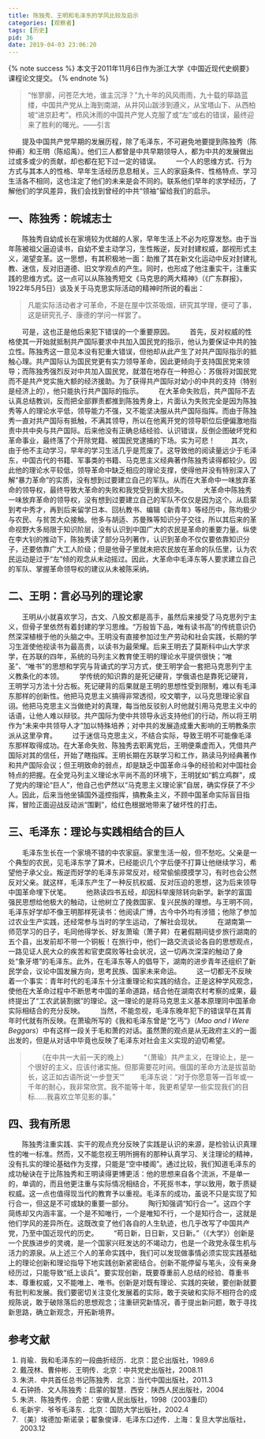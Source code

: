 ```yaml
---
title: 陈独秀、王明和毛泽东的学风比较及启示
categories: [观察者]
tags: [历史]
pid: 36
date: 2019-04-03 23:06:20
---
```


{% note success %}
本文于2011年11月6日作为浙江大学《中国近现代史纲要》课程论文提交。
{% endnote %}

> “怅寥廓，问苍茫大地，谁主沉浮？”九十年的风风雨雨，九十载的筚路蓝缕，中国共产党从上海到南湖，从井冈山跋涉到遵义，从宝塔山下、从西柏坡“进京赶考”。栉风沐雨的中国共产党人克服了或“左”或右的错误，最终迎来了胜利的曙光。——引言

　　提及中国共产党早期的发展历程，除了毛泽东，不可避免地要提到陈独秀（陈仲甫）和王明（陈绍禹）。他们三人都曾是中共早期领导人，都为中共的发展做出过或多或少的贡献，却也都在犯下过一定的错误。
　　一个人的思维方式、行为方式与其本人的性格、早年生活经历息息相关。三人的家庭条件、性格特点、学习生活各不相同，这也注定了他们的未来是会不同的。联系他们早年的求学经历，了解他们的学风差异，我们会找到曾经的中共“领袖”留给我们的启示。

## 一、陈独秀：皖城志士
　　陈独秀自幼成长在家境较为优越的人家，早年生活上不必为吃穿发愁。由于当年陈被祖父逼迫读书，自幼不爱主动学习，生性叛逆，反对封建权威，鄙视形式主义，渴望变革。这一思想，有其积极地一面：助推了其在新文化运动中反对封建礼教、迷信，反对旧道德、旧文学观点的产生。同时，也形成了他注重实干，注重实践的思维方式。这一点可以从陈独秀短文《马克思的两大精神》（《广东群报》，1922年5月5日）谈及关于马克思实际活动的精神时所说的看出：
> 凡能实际活动者才可革命，不是在屋中饮茶吸烟，研究其学理，便可了事，这是研究孔子、康德的学问一样罢了。

　　可是，这也正是他后来犯下错误的一个重要原因。
　　首先，反对权威的性格使其一开始就抵制共产国际要求中共加入国民党的指示，他认为要保证中共的独立性。陈独秀这一意见本没有犯重大错误，但他却从此产生了对共产国际指示的抵触心理。共产国际认为国民党更有实力领导革命，因此更倾向于支持国民党来领导；而陈独秀强烈反对中共加入国民党，就潜在地存在一种担心：苏俄将对国民党而不是共产党实施大额的经济援助。为了获得共产国际对幼小的中共的支持（特别是经济上的），他只能执行共产国际的指示。
　　在大革命失败后，共产国际不去认真总结教训，反而把全部罪责都推到陈独秀身上，片面认为失败完全是因为陈独秀等人的理论水平低，领导能力不强，又不能坚决服从共产国际指挥。而由于陈独秀一直对共产国际有抵触，不满其领导，所以在他离开党的领导职位后便偏激地指责中共中央与共产国际。后来他没有正确总结经验、认识错误，反倒企图破坏党和革命事业，最终落了个开除党籍、被国民党逮捕的下场。实为可悲！
　　其次，由于他不主动学习，早年的学习生活几乎是荒废了。这导致他的阅读量远少于毛泽东，中国古代的书籍、军事类的书籍、马克思主义经典著作陈独秀读得都较少。因此他的理论水平较低，领导革命中缺乏相应的理论支撑，使得他并没有特别深入了解“暴力革命”的实质，没有想到过要建立自己的军队。从而在大革命中一味放弃革命的领导权，最终导致大革命的失败和我党受到重大损失。
　　大革命中陈独秀一味放弃革命的领导权，没有想到过要建立自己的军队不仅仅是因为这个。从启蒙到考中秀才，再到后来留学日本、回杭教书、编辑《新青年》等经历中，陈均极少与农民、与贫苦大众接触。他多与胡适、苏曼殊等知识分子交往，所以其后来的革命视野大多局限于知识阶层，没有认识到中国广大的农民是革命的重要力量。纵使在李大钊的推动下，陈独秀读了部分马列著作，认识到革命不仅仅要依靠知识分子，还要依靠广大工人阶级；但是他骨子里就未把农民放在革命的队伍里，认为农民运动是过于“左”倾的观念从未动摇过。因此，大革命中毛泽东等人要求建立自己的军队、掌握革命领导权的建议从未被陈采纳。

## 二、王明：言必马列的理论家
　　王明从小就喜欢学习，古文、八股文都是高手，虽然后来接受了马克思列宁主义，但骨子里依然有着封建的学习思维。“万般皆下品，唯有读书高”的传统意识仍然深深植根于他的头脑之中。王明没有直接参加过生产劳动和社会实践，长期的学习生涯使他视读书为最高贵，以读书为最荣耀。后来王明去了莫斯科中山大学求学，在苏联的四年，系统的马列主义教育使王明的理论水平提供很快；“唯圣”、“唯书”的思想和学究与背诵式的学习方式，使王明学会一套把马克思列宁主义教条化的本领。
　　学传统的知识靠的是死记硬背，学俄语也是靠死记硬背，王明学习方法十分古板。死记硬背的后果就是王明的思想性受到限制，难以有毛泽东那样的创新性。他把马克思主义搞得非常透彻，咬文嚼字，以马克思理论家自诩。他把马克思主义当做绝对的真理，每当他反驳别人时他就引用马克思主义中的话语，让他人难以辩驳。共产国际为使中共领导永远支持他们的行动，所以将王明作为“未来中共领导人才”加以特殊培养；对中共的发展造成重大影响的王明教条宗派从这里孕育。
　　过于迷信马克思主义，不结合实际，导致王明不可能像毛泽东那样取得成功。在大革命失败、陈独秀去职离党后，王明便乘虚而入，凭借共产国际对其的信任，开始了瞎指挥。王明长期在苏联学习和工作，熟读马列经典著作和共产国际会议；但王明致命的弱点，却是缺乏中国革命斗争的经验和对中国社会特点的把握。在全党马列主义理论水平尚不高的环境下，王明犹如“鹤立鸡群”，成了党内的理论“巨人”，他自己也俨然以“马克思主义理论家”自居，确实俘获了不少人。因此，后来当他坐镇国外遥控指挥，搞教条主义，不顾中国革命实际盲目指挥，冒险正面迎战反动派“围剿”，给红色根据地带来了破坏性的打击。

## 三、毛泽东：理论与实践相结合的巨人
　　毛泽东生长在一个家境不错的中农家庭。家里生活一般，但不愁吃。父亲是一个典型的农民，见毛泽东学了算术，已经能识几个字后便不打算让他继续学习，希望他子承父业。叛逆而好学的毛泽东非常反对，经常偷偷摸摸学习，有时也会公然反对父亲。就这样，毛泽东产生了一种反抗权威、反对压迫的思想，这为后来领导中国革命埋下伏笔。
　　他熟读四书五经，却因科举废除转向新学。新学的富国强民思想给他极大的触动，让他树立了挽救国家、复兴民族的理想。与王明不同，毛泽东好学却不像王明那样死读书：他阅读广博，古今中外均有涉猎；他除了参加过农业生产实践，还经常参与当时的学生运动，了解社会现状。
　　在湖南第一师范学习的日子，毛同他得学长、好友萧瑜（萧子昇）在暑假期间徒步旅行湖南的五个县，出发前却不带一个铜板！在旅行中，他们一路交流谈论各自的思想观点，一路见证人民大众的疾苦和官吏腐败等社会状况，这一切再次深深的触动了身处“象牙塔”的毛泽东。此外，在毛泽东等人的倡导下，湖南的进步青年还组织了新民学会，议论中国发展方向，思考民族、国家未来命运。
　　这一切都无不反映着一个事实：青年时代的毛泽东十分注重理论和实践的结合。正是这种学风观念，使他在大革命过程中不断思考中国的革命道路，结合他在湖南农村考察的成果，最终提出了“工农武装割据”的理论。这一理论的是将马克思主义基本原理同中国革命实际相结合的充分反映。
　　当然，不能忽视，毛泽东晚年犯下的错误早在其青年时代就有所反映。在萧瑜所写的《我和毛泽东曾是“乞丐”》（*Mao and I Were Beggars*）中有这样一段关于毛和萧的对话。虽然萧的观点是从无政府主义的一面出发的，但是从对话中毕竟也反映了毛泽东对社会主义实现的迫切希望。
>　　（在中共一大前一天的晚上）
>　　“（萧瑜）共产主义，在理论上，是一个很好的主义，应该付诸实施。但那需要花时间。俄国的革命方法是拔苗助长，这正如古语所说‘一步登天’”
>　　毛泽东说：“对于你愿意等一百年或一千年的耐心，我非常欣赏。我不能等十年，我更希望早一些实现我们的目标……我喜欢立竿见影的事。”

## 四、我有所思
　　陈独秀注重实践、实干的观点充分反映了实践是认识的来源，是检验认识真理性的唯一标准。然而，又不能忽视王明所拥有的那种认真学习、关注理论的精神，没有扎实的理论基础作为支撑，只能是“空中楼阁”。通过比较，我们知道毛泽东的成功秘诀在于比陈独秀和王明读得更博更活：他的思想来自各个流派，不是单一的，单调的，而且他更注重与实际情况相结合，不死抠书本，学以致用，敢于质疑权威。这一点也值得现当代的教育予以重视。毛泽东的成功，虽说不只是实现了知行合一，但这是不可或缺的重要一部分。
　　陶行知强调“知行合一”。这四个字简练却又内涵丰富。一个是不知唯行，一个是唯知不行，一个是知行合一，这就是他们学风的差异所在。这既改变了他们各自的人生轨迹，也几乎改写了中国共产党，乃至中国近现代的历史。
 　　“苟日新，日日新，又日新。”（《大学》）创新是一个民族进步的灵魂，是一个国家兴旺发达的不竭动力，也是一个政党永葆生机与活力的源泉。从上述三个人的革命实践中，我们可以发现做事情必须实现实践基础上的理论创新和理论指导下地实践创新紧密结合。创新不能停留与笔头，没有亲身经历过，只能导致“纸上谈兵”。要实现创新，既要尊重前人总结的经验、尊重书本、尊重权威，又不能唯上、唯书。创新是对既有理论、实践的突破，要创新就要有批判和发展。我们要密切关注变化发展着的实际，敢于突破和实际不相符合的成规陈说，敢于破除落后的思想观念；注重研究新情况，善于提出新问题，敢于寻找新思路，确立新观念，开拓新境界。

## 参考文献
1. 肖瑜．我和毛泽东的一段曲折经历．北京：昆仑出版社，1989.6
2. 戴茂林、曹仲彬．王明传．北京：中共党史出版社，2008.11
3. 朱洪．中共首任总书记陈独秀．北京：当代中国出版社，2011.3
4. 石钟扬．文人陈独秀：启蒙的智慧．西安：陕西人民出版社，2004
5. 朱洪．陈独秀传．合肥：安徽人民出版社，1998（2003重印）
6. 毛新宇．爷爷毛泽东．北京：国防大学出版社，2002.4
7. 〔美〕埃德加·斯诺录；翟象俊译．毛泽东口述传．上海：复旦大学出版社，2003.12
